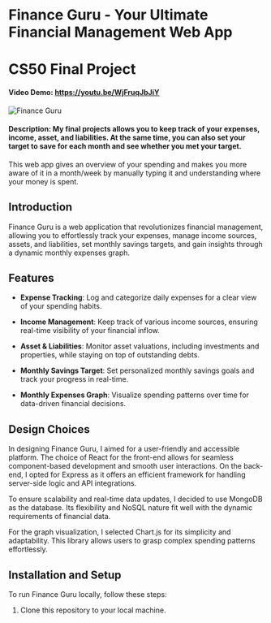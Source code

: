 # Finance Guru - Your Ultimate Financial Management Web App
# CS50 Final Project

#### Video Demo:  https://youtu.be/WjFruqJbJiY
![Finance Guru](https://www.google.com/url?sa=i&url=https%3A%2F%2Fjavascript.plainenglish.io%2Fharvard-cs50-review-bec3af5eb62d&psig=AOvVaw2xvpm0SBoLc7Zy07XFlYVP&ust=1691377888811000&source=images&cd=vfe&opi=89978449&ved=0CBEQjRxqFwoTCIjWjuWHx4ADFQAAAAAdAAAAABAD)

#### Description: My final projects allows you to keep track of your expenses, income, asset, and liabilities. At the same time, you can also set your target to save for each month and see whether you met your target.
This web app gives an overview of your spending and makes you more aware of it in a month/week by manually typing it and understanding where your money is spent.
## Introduction

Finance Guru is a web application that revolutionizes financial management, allowing you to effortlessly track your expenses, manage income sources, assets, and liabilities, set monthly savings targets, and gain insights through a dynamic monthly expenses graph.

## Features

- **Expense Tracking**: Log and categorize daily expenses for a clear view of your spending habits.

- **Income Management**: Keep track of various income sources, ensuring real-time visibility of your financial inflow.

- **Asset & Liabilities**: Monitor asset valuations, including investments and properties, while staying on top of outstanding debts.

- **Monthly Savings Target**: Set personalized monthly savings goals and track your progress in real-time.

- **Monthly Expenses Graph**: Visualize spending patterns over time for data-driven financial decisions.

## Design Choices

In designing Finance Guru, I aimed for a user-friendly and accessible platform. The choice of React for the front-end allows for seamless component-based development and smooth user interactions. On the back-end, I opted for Express as it offers an efficient framework for handling server-side logic and API integrations.

To ensure scalability and real-time data updates, I decided to use MongoDB as the database. Its flexibility and NoSQL nature fit well with the dynamic requirements of financial data.

For the graph visualization, I selected Chart.js for its simplicity and adaptability. This library allows users to grasp complex spending patterns effortlessly.

## Installation and Setup

To run Finance Guru locally, follow these steps:

1. Clone this repository to your local machine.